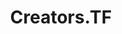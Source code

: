 ---
title: Creators.TF
summary: Frontend Developer
list:
  collection: projects
  filter: "item.experience.communities contains 'creators-tf'"
---